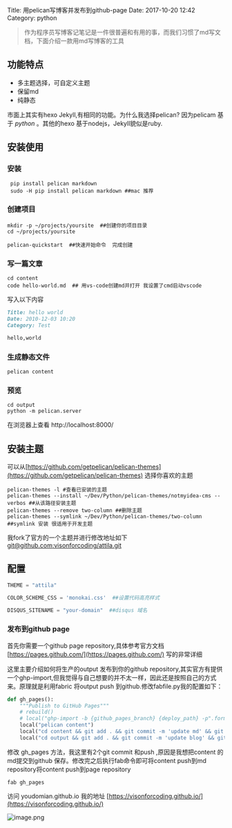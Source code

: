 Title: 用pelican写博客并发布到github-page
Date: 2017-10-20 12:42
Category: python

>作为程序员写博客记笔记是一件很普遍和有用的事，而我们习惯了md写文档，下面介绍一款用md写博客的工具

## 功能特点 ##

- 多主题选择，可自定义主题
- 保留md
- 纯静态

市面上其实有hexo Jekyll,有相同的功能。为什么我选择pelican? 因为pelicam 基于 *python* 。其他的hexo 基于nodejs，Jekyll貌似是ruby.

## 安装使用 ##

### 安装  ###
```shell
 pip install pelican markdown
 sudo -H pip install pelican markdown ##mac 推荐
```

### 创建项目 ###

```shell
mkdir -p ~/projects/yoursite  ##创建你的项目目录
cd ~/projects/yoursite

pelican-quickstart  ##快速开始命令  完成创建
```

### 写一篇文章 ###

```shell
cd content
code hello-world.md  ## 用vs-code创建md并打开 我设置了cmd启动vscode
```

写入以下内容

```md
Title: hello world
Date: 2010-12-03 10:20
Category: Test

hello,world
```

### 生成静态文件 ###

```shell
pelican content
```

### 预览 ###

```
cd output
python -m pelican.server
```

在浏览器上查看 http://localhost:8000/

## 安装主题 ##

可以从[https://github.com/getpelican/pelican-themes](https://github.com/getpelican/pelican-themes) 选择你喜欢的主题

```shell
pelican-themes -l #查看已安装的主题
pelican-themes --install ~/Dev/Python/pelican-themes/notmyidea-cms --verbos ##从该路径安装主题
pelican-themes --remove two-column ##删除主题
pelican-themes --symlink ~/Dev/Python/pelican-themes/two-column ##symlink 安装 很适用于开发主题
```

我fork了官方的一个主题并进行修改地址如下[git@github.com:visonforcoding/attila.git](git@github.com:visonforcoding/attila.git)

## 配置 ##

```python
THEME = "attila"

COLOR_SCHEME_CSS = 'monokai.css'  ##设置代码高亮样式

DISQUS_SITENAME = "your-domain"  ##disqus 域名
```

### 发布到github page ###

首先你需要一个github page repository,具体参考官方文档[https://pages.github.com/](https://pages.github.com/) 写的非常详细

这里主要介绍如何将生产的output 发布到你的github repository,其实官方有提供一个ghp-import,但我觉得与自己想要的并不太一样，因此还是按照自己的方式来。原理就是利用fabric 将output push 到github.修改fabfile.py我的配置如下：

```python
def gh_pages():
    """Publish to GitHub Pages"""
    # rebuild()
    # local("ghp-import -b {github_pages_branch} {deploy_path} -p".format(**env))
    local("pelican content")
    local("cd content && git add . && git commit -m 'update md' && git push origin master && cd ../")
    local("cd output && git add . && git commit -m 'update blog' && git push origin master && cd ../")
```

修改 gh_pages 方法，我这里有2个git commit 和push  ,原因是我想把content 的md提交到github 保存。修改完之后执行fab命令即可将content push到md repository将content push到page repository

```shell
fab gh_pages
```
访问 youdomian.github.io  我的地址 [https://visonforcoding.github.io/](https://visonforcoding.github.io/)

![image.png](http://upload-images.jianshu.io/upload_images/4033700-307543c6b1150521.png?imageMogr2/auto-orient/strip%7CimageView2/2/w/1240)





